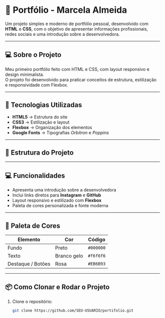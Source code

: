 # 🌸 Portfólio - Marcela Almeida

Um projeto simples e moderno de portfólio pessoal, desenvolvido com **HTML** e **CSS**, com o objetivo de apresentar informações profissionais, redes sociais e uma introdução sobre a desenvolvedora.

---

## 💻 Sobre o Projeto

Meu primeiro portfólio feito com HTML e CSS, com layout responsivo e design minimalista.  
O projeto foi desenvolvido para praticar conceitos de estrutura, estilização e responsividade com Flexbox.

---

## 🚀 Tecnologias Utilizadas

- **HTML5** → Estrutura do site  
- **CSS3** → Estilização e layout  
- **Flexbox** → Organização dos elementos  
- **Google Fonts** → Tipografias *Orbitron* e *Poppins*

---

## 🧩 Estrutura do Projeto


---

## 💻 Funcionalidades

- Apresenta uma introdução sobre a desenvolvedora  
- Inclui links diretos para **Instagram** e **GitHub**  
- Layout responsivo e estilizado com **Flexbox**  
- Paleta de cores personalizada e fonte moderna  

---

## 🎨 Paleta de Cores

| Elemento          | Cor         | Código    |
| ----------------- | ----------- | --------- |
| Fundo             | Preto       | `#000000` |
| Texto             | Branco gelo | `#f6f6f6` |
| Destaque / Botões | Rosa        | `#EB6B93` |

---

## 📦 Como Clonar e Rodar o Projeto

1. Clone o repositório:
   ```bash
   git clone https://github.com/SEU-USUARIO/portifolio.git

